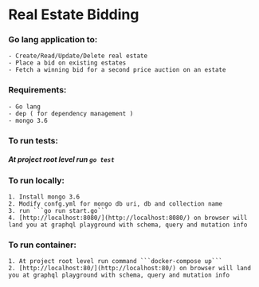 # Real Estate Bidding 

### Go lang application to:
    - Create/Read/Update/Delete real estate 
    - Place a bid on existing estates
    - Fetch a winning bid for a second price auction on an estate
    
### Requirements:
    - Go lang
    - dep ( for dependency management )
    - mongo 3.6
    
### To run tests:
 ##### At project root level run ```go test```
 
### To run locally:
    1. Install mongo 3.6
    2. Modify confg.yml for mongo db uri, db and collection name
    3. run ```go run start.go```
    4. [http://localhost:8080/](http://localhost:8080/) on browser will land you at graphql playground with schema, query and mutation info
    
### To run container: 
    1. At project root level run command ```docker-compose up```
    2. [http://localhost:80/](http://localhost:80/) on browser will land you at graphql playground with schema, query and mutation info
